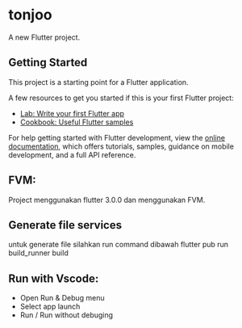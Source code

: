 # tonjoo

A new Flutter project.

## Getting Started

This project is a starting point for a Flutter application.

A few resources to get you started if this is your first Flutter project:

- [Lab: Write your first Flutter app](https://docs.flutter.dev/get-started/codelab)
- [Cookbook: Useful Flutter samples](https://docs.flutter.dev/cookbook)

For help getting started with Flutter development, view the
[online documentation](https://docs.flutter.dev/), which offers tutorials,
samples, guidance on mobile development, and a full API reference.

## FVM:
Project menggunakan flutter 3.0.0 dan menggunakan FVM.

## Generate file services
untuk generate file silahkan run command dibawah
flutter pub run build_runner build

## Run with Vscode:
- Open Run & Debug menu
- Select app launch
- Run / Run without debuging
